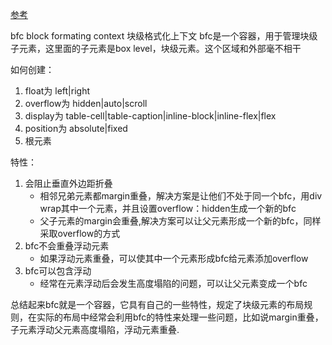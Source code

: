 [参考](https://juejin.im/post/5bc33d0d6fb9a05d1658afc7)

bfc block formating context
块级格式化上下文
bfc是一个容器，用于管理块级子元素，这里面的子元素是box level，块级元素。这个区域和外部毫不相干

如何创建：
1. float为 left|right
2. overflow为 hidden|auto|scroll
3. display为 table-cell|table-caption|inline-block|inline-flex|flex
4. position为 absolute|fixed
5. 根元素

特性：
1. 会阻止垂直外边距折叠
   - 相邻兄弟元素都margin重叠，解决方案是让他们不处于同一个bfc，用div wrap其中一个元素，并且设置overflow：hidden生成一个新的bfc
   - 父子元素的margin会重叠,解决方案可以让父元素形成一个新的bfc，同样采取overflow的方式
2. bfc不会重叠浮动元素
   - 如果浮动元素重叠，可以使其中一个元素形成bfc给元素添加overflow
3. bfc可以包含浮动
   - 经常在元素浮动后会发生高度塌陷的问题，可以让父元素变成一个bfc

总结起来bfc就是一个容器，它具有自己的一些特性，规定了块级元素的布局规则，在实际的布局中经常会利用bfc的特性来处理一些问题，比如说margin重叠，子元素浮动父元素高度塌陷，浮动元素重叠.

